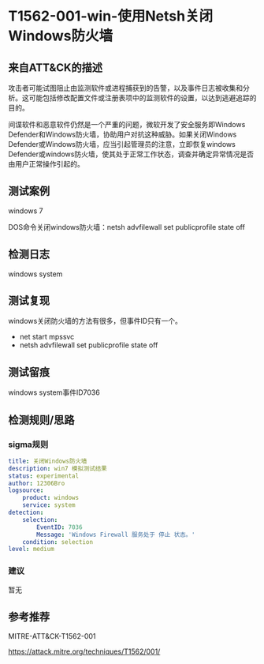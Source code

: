 # T1562-001-win-使用Netsh关闭Windows防火墙

## 来自ATT&CK的描述

攻击者可能试图阻止由监测软件或进程捕获到的告警，以及事件日志被收集和分析。这可能包括修改配置文件或注册表项中的监测软件的设置，以达到逃避追踪的目的。

间谍软件和恶意软件仍然是一个严重的问题，微软开发了安全服务即Windows Defender和Windows防火墙，协助用户对抗这种威胁。如果关闭Windows Defender或Windows防火墙，应当引起管理员的注意，立即恢复windows Defender或windows防火墙，使其处于正常工作状态，调查并确定异常情况是否由用户正常操作引起的。

## 测试案例

windows 7

DOS命令关闭windows防火墙：netsh advfilewall set publicprofile state off

## 检测日志

windows system

## 测试复现

windows关闭防火墙的方法有很多，但事件ID只有一个。

- net start mpssvc
- netsh advfilewall set publicprofile state off

## 测试留痕

windows system事件ID7036

## 检测规则/思路

### sigma规则

```yml
title: 关闭Windows防火墙
description: win7 模拟测试结果
status: experimental
author: 12306Bro
logsource:
​    product: windows
​    service: system
detection:
​    selection:
​        EventID: 7036
​        Message: 'Windows Firewall 服务处于 停止 状态。'
​    condition: selection
level: medium
```

### 建议

暂无

## 参考推荐

MITRE-ATT&CK-T1562-001

<https://attack.mitre.org/techniques/T1562/001/>
